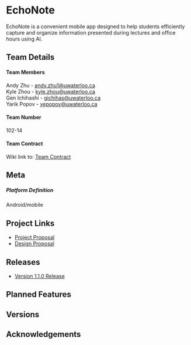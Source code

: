 # EchoNote

EchoNote is a convenient mobile app designed to help students efficiently capture and organize information presented during lectures and office hours using AI.

## Team Details

#### Team Members
Andy Zhu - andy.zhu1@uwaterloo.ca  
Kyle Zhou - kyle.zhou@uwaterloo.ca  
Gen Ichihashi - gichihas@uwaterloo.ca  
Yarik Popov - yepopov@uwaterloo.ca

#### Team Number
102-14

#### Team Contract
Wiki link to: [Team Contract](../../wikis/Team-Contract)

## Meta

##### Platform Definition
Android/mobile


## Project Links
- [Project Proposal](../../wikis/Project-Proposal)
- [Design Proposal](../../wikis/Design-Proposal)

## Releases
- [Version 1.1.0 Release](../../wikis/Version-1.1.0-Releases)

## Planned Features

## Versions

## Acknowledgements



